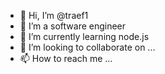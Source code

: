 - 👋 Hi, I’m @traef1
- 👀 I’m  a software engineer
- 🌱 I’m currently learning node.js
- 💞️ I’m looking to collaborate on ...
- 📫 How to reach me ...

<!---
traef1/traef1 is a ✨ special ✨ repository because its `README.md` (this file) appears on your GitHub profile.
You can click the Preview link to take a look at your changes.
--->
